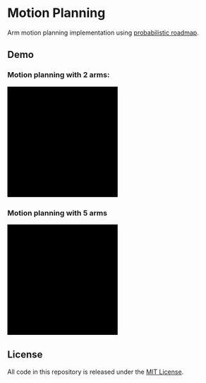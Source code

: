 # Motion Planning
Arm motion planning implementation using [probabilistic roadmap](https://en.wikipedia.org/wiki/Probabilistic_roadmap).

## Demo
### Motion planning with 2 arms:
![Motion Planning with 2 arms](final_results/2.gif)

### Motion planning with 5 arms
![Motion Planning with 2 arms](final_results/5.gif)

## License
All code in this repository is released under the [MIT License](http://www.opensource.org/licenses/MIT).
